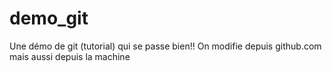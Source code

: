 # demo_git
Une démo de git (tutorial) qui se passe bien!!
On modifie depuis github.com
mais aussi depuis la machine
